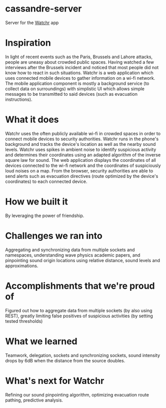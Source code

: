 # cassandre-server
Server for the [Watchr](https://github.com/marwanad/Watchr) app

# Inspiration
In light of recent events such as the Paris, Brussels and Lahore attacks, people are uneasy about crowded public spaces. Having watched a few interviews after the Brussels incident and noticed that most people did not know how to react in such situations. Watchr is a web application which uses connected mobile devices to gather information on a wi-fi network. The mobile application component is mostly a background service (to collect data on surroundings) with simplistic UI which allows simple messages to be transmitted to said devices (such as evacuation instructions).

# What it does
Watchr uses the often publicly available wi-fi in crowded spaces in order to connect mobile devices to security authorities. Watchr runs in the phone's background and tracks the device's location as well as the nearby sound levels. Watchr uses spikes in ambient noise to identify suspicious activity and determines their coordinates using an adapted algorithm of the inverse square law for sound. The web application displays the coordinates of all devices connected to the wi-fi network and the coordinates of suspiciously loud noises on a map. From the browser, security authorities are able to send alerts such as evacuation directives (route optimized by the device's coordinates) to each connected device.

# How we built it
By leveraging the power of friendship.

# Challenges we ran into
Aggregating and synchronizing data from multiple sockets and namespaces, understanding wave physics academic papers, and pinpointing sound origin locations using relative distance, sound levels and approximations.

# Accomplishments that we're proud of
Figured out how to aggregate data from multiple sockets (by also using REST), greatly limiting false positives of suspicious activities (by setting tested thresholds)

# What we learned
Teamwork, delegation, sockets and synchronizing sockets, sound intensity drops by 6dB when the distance from the source doubles.

# What's next for Watchr
Refining our sound pinpointing algorithm, optimizing evacuation route pathing, predictive analysis.
